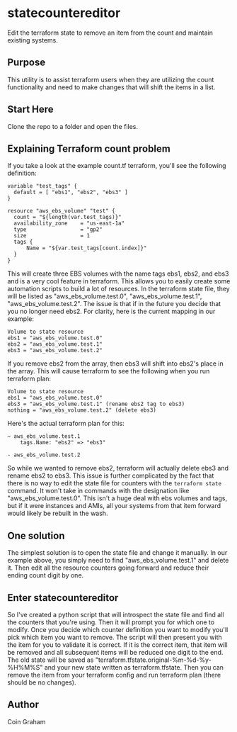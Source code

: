 # statecountereditor
Edit the terraform state to remove an item from the count and maintain existing systems. 

## Purpose
This utility is to assist terraform users when they are utilizing the count functionality and need to make changes that will shift the items in a list.

## Start Here
Clone the repo to a folder and open the files.

## Explaining Terraform count problem
If you take a look at the example count.tf terraform, you'll see the following definition:

```
variable "test_tags" {
  default = [ "ebs1", "ebs2", "ebs3" ]
}

resource "aws_ebs_volume" "test" {
  count = "${length(var.test_tags)}"
  availability_zone    = "us-east-1a"
  type                 = "gp2"
  size                 = 1
  tags {
      Name = "${var.test_tags[count.index]}"
  }
}
```

This will create three EBS volumes with the name tags ebs1, ebs2, and ebs3 and is a very cool feature in terraform.  This allows you to easily create some automation scripts to build a lot of resources.  In the terraform state file, they will be listed as "aws_ebs_volume.test.0", "aws_ebs_volume.test.1", "aws_ebs_volume.test.2".  The issue is that if in the future you decide that you no longer need ebs2.  For clarity, here is the current mapping in our example:

```
Volume to state resource
ebs1 = "aws_ebs_volume.test.0"
ebs2 = "aws_ebs_volume.test.1"
ebs3 = "aws_ebs_volume.test.2"
```

If you remove ebs2 from the array, then ebs3 will shift into ebs2's place in the array.  This will cause terraform to see the following when you run terraform plan:

```
Volume to state resource
ebs1 = "aws_ebs_volume.test.0"
ebs3 = "aws_ebs_volume.test.1" (rename ebs2 tag to ebs3)
nothing = "aws_ebs_volume.test.2" (delete ebs3)
```

Here's the actual terraform plan for this:

```
~ aws_ebs_volume.test.1
    tags.Name: "ebs2" => "ebs3"

- aws_ebs_volume.test.2
```

So while we wanted to remove ebs2, terraform will actually delete ebs3 and rename ebs2 to ebs3.  This issue is further complicated by the fact that there is no way to edit the state file for counters with the `terraform state` command.  It won't take in commands with the designation like "aws_ebs_volume.test.0".  This isn't a huge deal with ebs volumes and tags, but if it were instances and AMIs, all your systems from that item forward would likely be rebuilt in the wash.

## One solution
The simplest solution is to open the state file and change it manually.  In our example above, you simply need to find "aws_ebs_volume.test.1" and delete it.  Then edit all the resource counters going forward and reduce their ending count digit by one.

## Enter statecountereditor
So I've created a python script that will introspect the state file and find all the counters that you're using.  Then it will prompt you for which one to modify.  Once you decide which counter definition you want to modify you'll pick which item you want to remove.  The script will then present you with the item for you to validate it is correct.  If it is the correct item, that item will be removed and all subsequent items will be reduced one digit to the end.  The old state will be saved as "terraform.tfstate.original-%m-%d-%y-%H%M%S" and your new state written as terraform.tfstate.  Then you can remove the item from your terraform config and run terraform plan (there should be no changes).

## Author
Coin Graham




